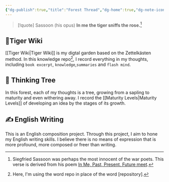 ```yaml
---
{"dg-publish":true,"title":"Forest Thread","dg-home":true,"dg-note-icon":"signpost","dg-pinned":true,"permalink":"/Forest Thread/","pinned":true,"tags":["gardenEntry"],"dgPassFrontmatter":true,"noteIcon":"signpost","created":"","updated":""}
---
```



> [!quote] Sassoon (his opus)
> **In me the tiger sniffs the rose.**[^1]



## 🐯Tiger Wiki 

[[Tiger Wiki\|Tiger Wiki]] is my digtal garden based on the Zettelkästen method. In this knowledge repo[^2], I record everything in my thoughts, including `book excerpt`, `knowledge`,`summaries` and `flash mind`.


## 🌲 Thinking Tree

In this forest, each of my thoughts is a tree, growing from a sapling to maturity and even withering away. I record the [[Maturity Levels\|Maturity Levels]] of developing an idea by the stages of its growth.


## ✍️ English Writing

This is an English composition project. Through this project, I aim to hone my English writing skills. I believe there is no means of expression that is more profound, more composed or freer than writing.

[^1]: Siegfried Sassoon was perhaps the most innocent of the war poets. This verse is derived from his poem [In Me, Past, Present, Future meet](https://allpoetry.com/In-Me,-Past,-Present,-Future-meet).
[^2]: Here, I'm using the word repo in place of the word [repository].